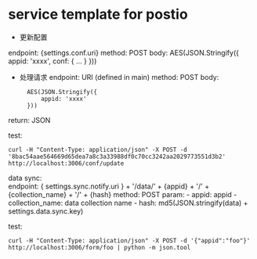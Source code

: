 service template for postio
===


* 更新配置		

endpoint: {settings.conf.uri}
method: POST
body:
		AES(JSON.Stringify({
			appid: 'xxxx',
			conf: {
				... 
			}
		}))

* 处理请求
endpoint: URI (defined in main)
method: POST
body:

		AES(JSON.Stringify({
			appid: 'xxxx'
		}))

return: JSON

test:

	curl -H "Content-Type: application/json" -X POST -d '8bac54aae564669d65dea7a8c3a33988df0c70cc3242aa2029773551d3b2' http://localhost:3006/conf/update


data sync:  
endpoint:  { settings.sync.notify.uri } + '/data/' + {appid} + '/' + {collection_name} + '/' + {hash}
method: POST
param: 
	- appid: appid 
	- collection_name: data collection name 
	- hash: md5(JSON.stringify(data) + settings.data.sync.key)


test:

	curl -H "Content-Type: application/json" -X POST -d '{"appid":"foo"}' http://localhost:3006/form/foo | python -m json.tool



